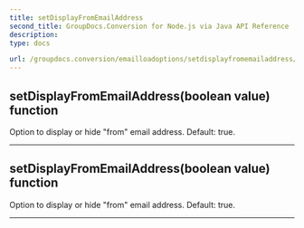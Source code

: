 ```yaml
---
title: setDisplayFromEmailAddress
second_title: GroupDocs.Conversion for Node.js via Java API Reference
description: 
type: docs

url: /groupdocs.conversion/emailloadoptions/setdisplayfromemailaddress/
---
```


## setDisplayFromEmailAddress(boolean value)  function

 Option to display or hide "from" email address. Default: true.
 


---


## setDisplayFromEmailAddress(boolean value)  function

 Option to display or hide "from" email address. Default: true.
 


---


